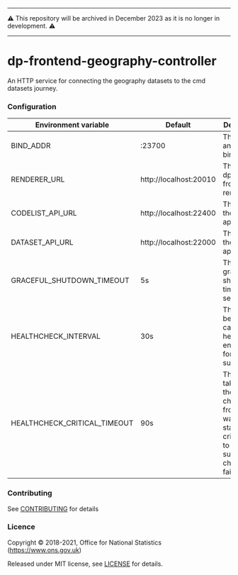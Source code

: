 ***
⚠️ This repository will be archived in December 2023 as it is no longer in development. ⚠️
***

dp-frontend-geography-controller
==================

An HTTP service for connecting the geography datasets to the cmd datasets journey.

### Configuration

| Environment variable         | Default                 | Description
| ---------------------------- | ----------------------- | --------------------------------------
| BIND_ADDR                    | :23700                  | The host and port to bind to.
| RENDERER_URL                 | http://localhost:20010  | The URL of dp-frontend-renderer.
| CODELIST_API_URL             | http://localhost:22400  | The URL of the code list api.
| DATASET_API_URL              | http://localhost:22000  | The URL of the dataset api.
| GRACEFUL_SHUTDOWN_TIMEOUT    | 5s                      | The graceful shutdown timeout in seconds
| HEALTHCHECK_INTERVAL         | 30s                     | The time between calling healthcheck endpoints for check subsystems
| HEALTHCHECK_CRITICAL_TIMEOUT | 90s                     | The time taken for the health changes from warning state to critical due to subsystem check failures

### Contributing

See [CONTRIBUTING](CONTRIBUTING.md) for details

### Licence

Copyright ©‎ 2018-2021, Office for National Statistics (https://www.ons.gov.uk)

Released under MIT license, see [LICENSE](LICENSE.md) for details.


